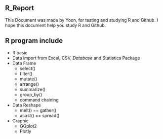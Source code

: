 ## R_Report
This Document was made by Yoon, for testing and studying R and Github.
I hope this document help you study R and Github.

## R program include
* R basic
* Data import from Excel, CSV, *Database* and Statistics Package
* Data Frame 
  + select()
  + filter()
  + mutate()
  + arrange()
  + summarize()
  + group_by()
  + command chaining
* Data Reshape
  + melt() == gather()
  + acast() == spread()
* Graphic
  + GGplot2
  + Plotly


